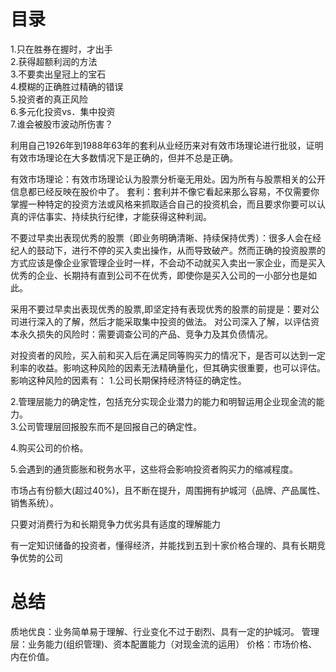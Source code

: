 # 目录
1.只在胜券在握时，才出手   
2.获得超额利润的方法   
3.不要卖出皇冠上的宝石   
4.模糊的正确胜过精确的错误    
5.投资者的真正风险    
6.多元化投资vs．集中投资    
7.谁会被股市波动所伤害？

利用自己1926年到1988年63年的套利从业经历来对有效市场理论进行批驳，证明有效市场理论在大多数情况下是正确的，但并不总是正确。

有效市场理论：有效市场理论认为股票分析毫无用处。因为所有与股票相关的公开信息都已经反映在股价中了。
套利：套利并不像它看起来那么容易，不仅需要你掌握一种特定的投资方法或风格来抓取适合自己的投资机会，而且要求你要可以认真的评估事实、持续执行纪律，才能获得这种利润。

不要过早卖出表现优秀的股票（即业务明确清晰、持续保持优秀）：很多人会在经纪人的鼓动下，进行不停的买入卖出操作，从而导致破产。然而正确的投资股票的方式应该是像企业家管理企业时一样，不会动不动就买入卖出一家企业，而是买入优秀的企业、长期持有直到公司不在优秀，即使你是买入公司的一小部分也是如此。

采用不要过早卖出表现优秀的股票,即坚定持有表现优秀的股票的前提是：要对公司进行深入的了解，然后才能采取集中投资的做法。
对公司深入了解，以评估资本永久损失的风险时：需要调查公司的产品、竞争力及其负债情况。

对投资者的风险，买入前和买入后在满足同等购买力的情况下，是否可以达到一定利率的收益。影响这种风险的因素无法精确量化，但其确实很重要，也可以评估。
影响这种风险的因素有：
1.公司长期保持经济特征的确定性。       

2.管理层能力的确定性，包括充分实现企业潜力的能力和明智运用企业现金流的能力。      
3.公司管理层回报股东而不是回报自己的确定性。      

4.购买公司的价格。    

5.会遇到的通货膨胀和税务水平，这些将会影响投资者购买力的缩减程度。      

市场占有份额大(超过40%)，且不断在提升，周围拥有护城河（品牌、产品属性、销售系统）。


只要对消费行为和长期竞争力优劣具有适度的理解能力

有一定知识储备的投资者，懂得经济，并能找到五到十家价格合理的、具有长期竞争优势的公司



# 总结
质地优良：业务简单易于理解、行业变化不过于剧烈、具有一定的护城河。
管理层：业务能力(组织管理)、资本配置能力（对现金流的运用）
价格：市场价格、内在价值。
